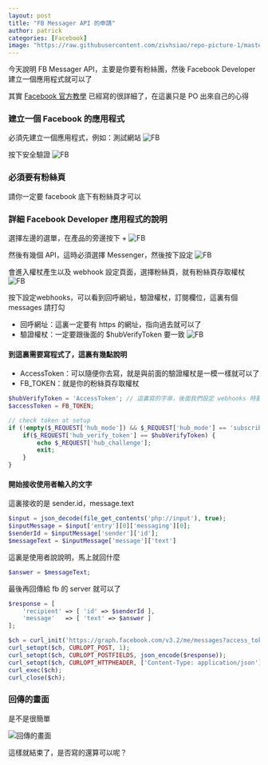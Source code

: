 ```yaml
---
layout: post
title: "FB Messager API 的申請"
author: patrick
categories: [Facebook]
image: "https://raw.githubusercontent.com/zivhsiao/repo-picture-1/master/images/facebook_api/facebook-messenger-bots-770x384.jpg"  
---
```


今天說明 FB Messager API，主要是你要有粉絲團，然後 Facebook Developer 建立一個應用程式就可以了

其實 [Facebook 官方教學](https://developers.facebook.com/docs/messenger-platform/quickstart) 已經寫的很詳細了，在這裏只是 PO 出來自己的心得


<!-- more -->

### 建立一個 Facebook 的應用程式
必須先建立一個應用程式，例如：測試網站
![FB](https://raw.githubusercontent.com/zivhsiao/repo-picture-1/master/images/facebook_api/Facebook_for_Developers_1.png)

按下安全驗證
![FB](https://raw.githubusercontent.com/zivhsiao/repo-picture-1/master/images/facebook_api/Facebook_for_Developers.png)

### 必須要有粉絲頁
請你一定要 facebook 底下有粉絲頁才可以

### 詳細 Facebook Developer 應用程式的說明

選擇左邊的選單，在產品的旁邊按下 + 
![FB](https://raw.githubusercontent.com/zivhsiao/repo-picture-1/master/images/facebook_api/測試網站_-_情境_-_Facebook_for_Developers.png)

然後有幾個 API，這時必須選擇 Messenger，然後按下設定
![FB](https://raw.githubusercontent.com/zivhsiao/repo-picture-1/master/images/facebook_api/測試網站_-_主控板_-_Facebook_for_Developers.png)

會進入權杖產生以及 webhook 設定頁面，選擇粉絲頁，就有粉絲頁存取權杖
![FB](https://raw.githubusercontent.com/zivhsiao/repo-picture-1/master/images/facebook_api/測試網站_-_Messenger_-_Facebook_for_Developers.png)

按下設定webhooks，可以看到回呼網址，驗證權杖，訂閱欄位，這裏有個 messages 請打勾
- 回呼網址：這裏一定要有 https 的網址，指向過去就可以了
- 驗證權杖：一定要跟後面的 $hubVerifyToken 要一致
![FB](https://raw.githubusercontent.com/zivhsiao/repo-picture-1/master/images/facebook_api/測試網站_-_Messenger_-_Facebook_for_Developers_1.png)


#### 到這裏需要寫程式了，這裏有幾點說明
- AccessToken：可以隨便你去寫，就是與前面的驗證權杖是一模一樣就可以了
- FB_TOKEN：就是你的粉絲頁存取權杖

```php
$hubVerifyToken = 'AccessToken'; // 這裏寫的字串，後面我們設定 webhooks 時要一致
$accessToken = FB_TOKEN;

// check token at setup
if (!empty($_REQUEST['hub_mode']) && $_REQUEST['hub_mode'] == 'subscribe') {
    if($_REQUEST['hub_verify_token'] == $hubVerifyToken) {
        echo $_REQUEST['hub_challenge'];
        exit;
    }
}
```

#### 開始接收使用者輸入的文字
這裏接收的是 sender.id，message.text
```php
$input = json_decode(file_get_contents('php://input'), true);
$inputMessage = $input['entry'][0]['messaging'][0];
$senderId = $inputMessage['sender']['id'];
$messageText = $inputMessage['message']['text']
```

這裏是使用者說說明，馬上就回什麼
```php
$answer = $messageText;
```

最後再回傳給 fb 的 server 就可以了
```php
$response = [
    'recipient' => [ 'id' => $senderId ],
    'message'   => [ 'text' => $answer ]
];

$ch = curl_init('https://graph.facebook.com/v3.2/me/messages?access_token='.$accessToken);
curl_setopt($ch, CURLOPT_POST, 1);
curl_setopt($ch, CURLOPT_POSTFIELDS, json_encode($response));
curl_setopt($ch, CURLOPT_HTTPHEADER, ['Content-Type: application/json']);
curl_exec($ch);
curl_close($ch);
```

### 回傳的畫面

是不是很簡單

![回傳的畫面](https://raw.githubusercontent.com/zivhsiao/repo-picture-1/master/images/facebook_api/IMG_2201.png)

這樣就結束了，是否寫的還算可以呢？
